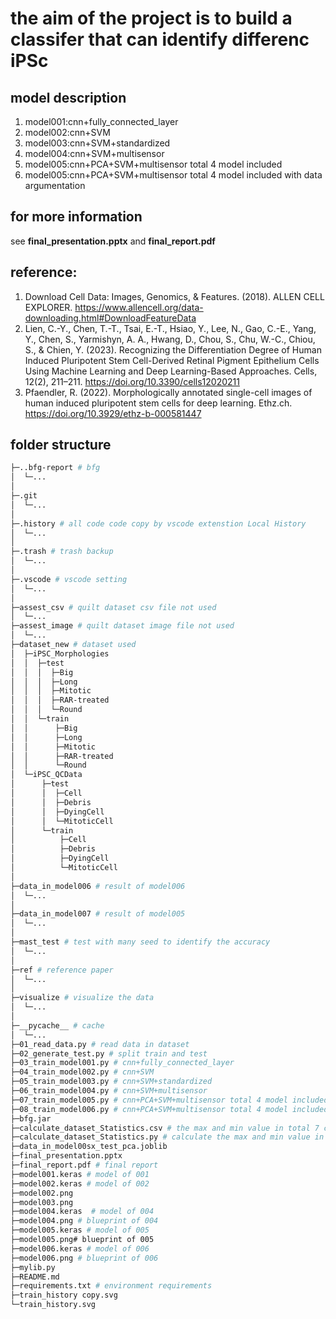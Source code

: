 # the aim of the project is to build a classifer that can identify differenc iPSc

## model description 
1. model001:cnn+fully_connected_layer
2. model002:cnn+SVM
3. model003:cnn+SVM+standardized
4. model004:cnn+SVM+multisensor
5. model005:cnn+PCA+SVM+multisensor total 4 model included
6. model005:cnn+PCA+SVM+multisensor total 4 model included with data argumentation

## for more information
see **final_presentation.pptx** and **final_report.pdf**

## reference:


1.	Download Cell Data: Images, Genomics, & Features. (2018). ALLEN CELL EXPLORER. https://www.allencell.org/data-downloading.html#DownloadFeatureData
2.	Lien, C.-Y., Chen, T.-T., Tsai, E.-T., Hsiao, Y., Lee, N., Gao, C.-E., Yang, Y., Chen, S., Yarmishyn, A. A., Hwang, D., Chou, S., Chu, W.-C., Chiou, S., & Chien, Y. (2023). Recognizing the Differentiation Degree of Human Induced Pluripotent Stem Cell-Derived Retinal Pigment Epithelium Cells Using Machine Learning and Deep Learning-Based Approaches. Cells, 12(2), 211–211. https://doi.org/10.3390/cells12020211
3.	Pfaendler, R. (2022). Morphologically annotated single-cell images of human induced pluripotent stem cells for deep learning. Ethz.ch. https://doi.org/10.3929/ethz-b-000581447


## folder structure

``` bash
├─..bfg-report # bfg
│  └─...
│ 
├─.git 
│  └─...
│
├─.history # all code code copy by vscode extenstion Local History
│  └─...
│
├─.trash # trash backup
│  └─...
│
├─.vscode # vscode setting
│  └─...
│
├─assest_csv # quilt dataset csv file not used
│  └─...
├─assest_image # quilt dataset image file not used
│  └─...
├─dataset_new # dataset used
│  ├─iPSC_Morphologies
│  │  ├─test
│  │  │  ├─Big
│  │  │  ├─Long
│  │  │  ├─Mitotic
│  │  │  ├─RAR-treated
│  │  │  └─Round
│  │  └─train
│  │      ├─Big
│  │      ├─Long
│  │      ├─Mitotic
│  │      ├─RAR-treated
│  │      └─Round
│  └─iPSC_QCData
│      ├─test
│      │  ├─Cell
│      │  ├─Debris
│      │  ├─DyingCell
│      │  └─MitoticCell
│      └─train
│          ├─Cell
│          ├─Debris
│          ├─DyingCell
│          └─MitoticCell
│
├─data_in_model006 # result of model006
│  └─...
│
├─data_in_model007 # result of model005
│  └─...
│
├─mast_test # test with many seed to identify the accuracy
│  └─...
│
├─ref # reference paper
│  └─...
│
├─visualize # visualize the data
│  └─...
│
├─__pycache__ # cache
│  └─...
├─01_read_data.py # read data in dataset
├─02_generate_test.py # split train and test 
├─03_train_model001.py # cnn+fully_connected_layer
├─04_train_model002.py # cnn+SVM
├─05_train_model003.py # cnn+SVM+standardized
├─06_train_model004.py # cnn+SVM+multisensor
├─07_train_model005.py # cnn+PCA+SVM+multisensor total 4 model included
├─08_train_model006.py # cnn+PCA+SVM+multisensor total 4 model included with data argumentation
├─bfg.jar
├─calculate_dataset_Statistics.csv # the max and min value in total 7 channel
├─calculate_dataset_Statistics.py # calculate the max and min value in total 7 channel
├─data_in_model00sx_test_pca.joblib
├─final_presentation.pptx
├─final_report.pdf # final report
├─model001.keras # model of 001
├─model002.keras # model of 002
├─model002.png
├─model003.png
├─model004.keras  # model of 004
├─model004.png # blueprint of 004
├─model005.keras # model of 005
├─model005.png# blueprint of 005
├─model006.keras # model of 006
├─model006.png # blueprint of 006
├─mylib.py
├─README.md
├─requirements.txt # environment requirements
├─train_history copy.svg
└─train_history.svg
```